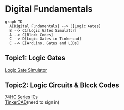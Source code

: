 # Digital Fundamentals

```mermaid
graph TD
  A[Digital Fundamentals] --> B[Logic Gates]
  B --> C1[Logic Gates Simulator]
  A --> C[Block Codes]
  C --> D[Logic Gates in Tinkercad]
  C --> E[Arduino, Gates and LEDs]
```

## Topic1: Logic Gates
[Logic Gate Simulator](https://academo.org/demos/logic-gate-simulator/)

## Topic2: Logic Circuits & Block Codes
[74HC Series ICs](https://www.build-electronic-circuits.com/7400-series-integrated-circuits/)  
[TinkerCAD](https://www.tinkercad.com/)(need to sign in)

